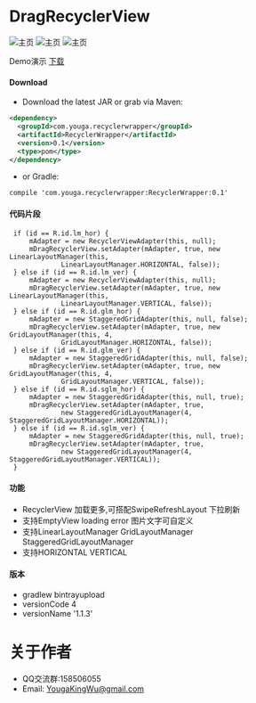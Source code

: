 # DragRecyclerView


![主页](https://github.com/YougaKing/DragRecyclerView/blob/master/Res/grid.png)
![主页](https://github.com/YougaKing/DragRecyclerView/blob/master/Res/stage_grid.png)
![主页](https://github.com/YougaKing/DragRecyclerView/blob/master/Res/haha.gif)

Demo演示 [下载](https://github.com/YougaKing/DragRecyclerView/blob/master/Res/app-release.apk)

#### Download
* Download the latest JAR or grab via Maven:
```xml
<dependency>
  <groupId>com.youga.recyclerwrapper</groupId>
  <artifactId>RecyclerWrapper</artifactId>
  <version>0.1</version>
  <type>pom</type>
</dependency>
```
* or Gradle:
```
compile 'com.youga.recyclerwrapper:RecyclerWrapper:0.1'
```
#### 代码片段
```
 if (id == R.id.lm_hor) {
     mAdapter = new RecyclerViewAdapter(this, null);
     mDragRecyclerView.setAdapter(mAdapter, true, new LinearLayoutManager(this,
             LinearLayoutManager.HORIZONTAL, false));
 } else if (id == R.id.lm_ver) {
     mAdapter = new RecyclerViewAdapter(this, null);
     mDragRecyclerView.setAdapter(mAdapter, true, new LinearLayoutManager(this,
             LinearLayoutManager.VERTICAL, false));
 } else if (id == R.id.glm_hor) {
     mAdapter = new StaggeredGridAdapter(this, null, false);
     mDragRecyclerView.setAdapter(mAdapter, true, new GridLayoutManager(this, 4,
             GridLayoutManager.HORIZONTAL, false));
 } else if (id == R.id.glm_ver) {
     mAdapter = new StaggeredGridAdapter(this, null, false);
     mDragRecyclerView.setAdapter(mAdapter, true, new GridLayoutManager(this, 4,
             GridLayoutManager.VERTICAL, false));
 } else if (id == R.id.sglm_hor) {
     mAdapter = new StaggeredGridAdapter(this, null, true);
     mDragRecyclerView.setAdapter(mAdapter, true,
             new StaggeredGridLayoutManager(4, StaggeredGridLayoutManager.HORIZONTAL));
 } else if (id == R.id.sglm_ver) {
     mAdapter = new StaggeredGridAdapter(this, null, true);
     mDragRecyclerView.setAdapter(mAdapter, true,
             new StaggeredGridLayoutManager(4, StaggeredGridLayoutManager.VERTICAL));
 }

```


#### 功能
* RecyclerView 加载更多,可搭配SwipeRefreshLayout 下拉刷新
* 支持EmptyView loading error 图片文字可自定义
* 支持LinearLayoutManager GridLayoutManager StaggeredGridLayoutManager
* 支持HORIZONTAL VERTICAL

#### 版本
* gradlew bintrayupload
* versionCode 4
* versionName '1.1.3'

# 关于作者
* QQ交流群:158506055
* Email: YougaKingWu@gmail.com
